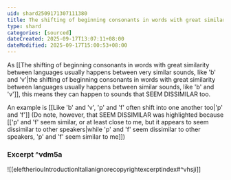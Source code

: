 ```yaml
---
uid: shard2509171307111380
title: The shifting of beginning consonants in words with great similarity between languages can happen between sounds that SEEM DISSIMILAR too
type: shard
categories: [sourced]
dateCreated: 2025-09-17T13:07:11+08:00
dateModified: 2025-09-17T15:00:53+08:00
---
```

As [[The shifting of beginning consonants in words with great similarity between languages usually happens between very similar sounds, like 'b' and 'v'|the shifting of beginning consonants in words with great similarity between languages usually happens between similar sounds, like 'b' and 'v']], this means they can happen to sounds that SEEM DISSIMILAR too.

An example is [[Like 'b' and 'v', 'p' and 'f' often shift into one another too|'p' and 'f']] (Do note, however, that SEEM DISSIMILAR was highlighted because [['p' and 'f' seem similar, or at least close to me, but it appears to seem dissimilar to other speakers|while 'p' and 'f' seem dissimilar to other speakers, 'p' and 'f' seem similar to me]])

### Excerpt ^vdm5a
![[eleftheriouIntroductionItalianignorecopyrightexcerptindex#^vhsji]]